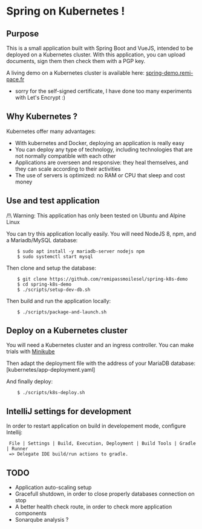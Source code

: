 # Spring on Kubernetes !

## Purpose

This is a small application built with Spring Boot and VueJS, intended to be deployed on a Kubernetes cluster. 
With this application, you can upload documents, sign them then check them with a PGP key. 

A living demo on a Kubernetes cluster is available here: [spring-demo.remi-pace.fr](https://spring-demo.remi-pace.fr) 
 - sorry for the self-signed certificate, I have done too many experiments with Let's Encrypt :)

## Why Kubernetes ?

Kubernetes offer many advantages:

- With kubernetes and Docker, deploying an application is really easy
- You can deploy any type of technology, including technologies that are not normally compatible with each other
- Applications are overseen and responsive: they heal themselves, and they can scale according to their activities
- The use of servers is optimized: no RAM or CPU that sleep and cost money

## Use and test application

/!\ Warning: This application has only been tested on Ubuntu and Alpine Linux

You can try this application locally easily. You will need NodeJS 8, npm, and a Mariadb/MySQL database:

```
    $ sudo apt install -y mariadb-server nodejs npm
    $ sudo systemctl start mysql
```

Then clone and setup the database:

```
    $ git clone https://github.com/remipassmoilesel/spring-k8s-demo
    $ cd spring-k8s-demo
    $ ./scripts/setup-dev-db.sh
```

Then build and run the application locally:

```
    $ ./scripts/package-and-launch.sh
```

## Deploy on a Kubernetes cluster

You will need a Kubernetes cluster and an ingress controller. You can make trials with [Minikube](https://kubernetes.io/docs/tutorials/stateless-application/hello-minikube/)

Then adapt the deployment file with the address of your MariaDB database: [kubernetes/app-deployment.yaml]

And finally deploy:

```
    $ ./scripts/k8s-deploy.sh
```

## IntelliJ settings for development

In order to restart application on build in developement mode, configure Intellij:

     File | Settings | Build, Execution, Deployment | Build Tools | Gradle | Runner
     => Delegate IDE build/run actions to gradle.

## TODO

- Application auto-scaling setup
- Gracefull shutdown, in order to close properly databases connection on stop
- A better health check route, in order to check more application components
- Sonarqube analysis ?
